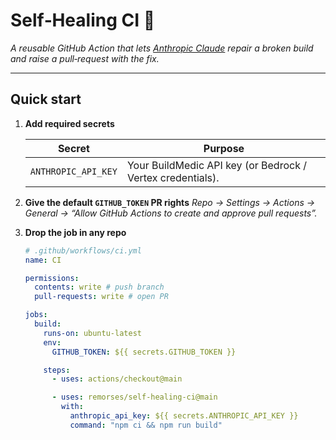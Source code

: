 # Self‑Healing CI 🏥

_A reusable GitHub Action that lets [Anthropic Claude](https://www.anthropic.com/) repair a broken build and raise a pull‑request with the fix._



---

## Quick start

1. **Add required secrets**

   | Secret              | Purpose                                                |
   | ------------------- | ------------------------------------------------------ |
   | `ANTHROPIC_API_KEY` | Your BuildMedic API key (or Bedrock / Vertex credentials). |

2. **Give the default `GITHUB_TOKEN` PR rights**
   _Repo → Settings → Actions → General → “Allow GitHub Actions to create and approve pull requests”._

3. **Drop the job in any repo**

   ```yaml
   # .github/workflows/ci.yml
   name: CI

   permissions:
     contents: write # push branch
     pull-requests: write # open PR

   jobs:
     build:
       runs-on: ubuntu-latest
       env:
         GITHUB_TOKEN: ${{ secrets.GITHUB_TOKEN }}

       steps:
         - uses: actions/checkout@main

         - uses: remorses/self-healing-ci@main
           with:
             anthropic_api_key: ${{ secrets.ANTHROPIC_API_KEY }}
             command: "npm ci && npm run build"
   ```
